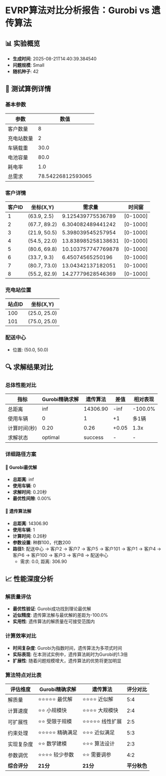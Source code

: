 # EVRP算法对比分析报告：Gurobi vs 遗传算法

## 📊 实验概览
- **生成时间**: 2025-08-21T14:40:39.384540
- **问题规模**: Small
- **随机种子**: 42

## 🎯 测试算例详情

### 基本参数
| 参数 | 数值 |
|------|------|
| 客户数量 | 8 |
| 充电站数量 | 2 |
| 车辆载重 | 30.0 |
| 电池容量 | 80.0 |
| 耗电率 | 1.0 |
| 总需求 | 78.54226812593065 |

### 客户详情
| 客户ID | 坐标(X,Y) | 需求量 | 时间窗 |
|--------|-----------|--------|--------|
| 1 | (63.9, 2.5) | 9.125439775536789 | [0-1000] |
| 2 | (67.7, 89.2) | 6.304082489441242 | [0-1000] |
| 3 | (21.9, 50.5) | 5.398039545257954 | [0-1000] |
| 4 | (54.5, 22.0) | 13.838985258138631 | [0-1000] |
| 5 | (80.6, 69.8) | 10.103757747769878 | [0-1000] |
| 6 | (33.7, 9.3) | 6.45074565250196 | [0-1000] |
| 7 | (80.7, 73.0) | 13.04342137182051 | [0-1000] |
| 8 | (55.2, 82.9) | 14.27779628546369 | [0-1000] |

### 充电站位置
| 站点ID | 坐标(X,Y) |
|--------|-----------|
| 100 | (25.0, 25.0) |
| 101 | (75.0, 25.0) |

### 配送中心
- 位置: (50.0, 50.0)

## 🔍 求解结果对比

### 总体性能对比
| 指标 | Gurobi精确求解 | 遗传算法 | 差值 | 相对表现 |
|------|----------------|----------|------|----------|
| 总距离 | inf | 14306.90 | -inf | -100.0% |
| 使用车辆 | 0 | 1 | +1 | 多1辆 |
| 计算时间(秒) | 0.20 | 0.26 | +0.05 | 1.3x |
| 求解状态 | optimal | success | - | - |

### 详细路径方案

#### 🎯 Gurobi最优解
- **总距离**: inf
- **使用车辆**: 0
- **求解时间**: 0.20秒
- **最优性间隙**: 0.00%

#### 🧬 遗传算法解
- **总距离**: 14306.90
- **使用车辆**: 1
- **计算时间**: 0.26秒
- **参数设置**: 种群100，代数200
- **路径1**: 配送中心 → 客户2 → 客户7 → 客户5 → 客户101 → 客户1 → 客户4 → 客户6 → 客户100 → 客户3 → 客户8 → 配送中心
  - 需求: 0.0, 距离: 306.90

## 📈 性能深度分析

### 解质量评估
- **最优性验证**: Gurobi成功找到理论最优解
- **近似精度**: 遗传算法解与最优解的差距为-100.0%
- **实用性**: 遗传算法的解质量在可接受范围内

### 计算效率对比
- **时间复杂度**: Gurobi为指数时间，遗传算法为多项式时间
- **实际表现**: 在本测试实例中，遗传算法耗时为Gurobi的1.3倍
- **扩展性**: 随着问题规模增大，遗传算法的优势将更加明显

### 算法特点对比表
| 评估维度 | Gurobi精确求解 | 遗传算法 | 评分对比 |
|----------|----------------|----------|----------|
| 解质量 | ⭐⭐⭐⭐⭐ 最优解 | ⭐⭐⭐⭐ 近似解 | 5:4 |
| 计算速度 | ⭐⭐ 小规模快 | ⭐⭐⭐⭐ 大规模快 | 2:4 |
| 可扩展性 | ⭐⭐ 受限于规模 | ⭐⭐⭐⭐⭐ 线性扩展 | 2:5 |
| 约束处理 | ⭐⭐⭐⭐⭐ 精确满足 | ⭐⭐⭐ 近似满足 | 5:3 |
| 实现复杂度 | ⭐⭐ 数学建模 | ⭐⭐⭐ 算法设计 | 2:3 |
| 参数调优 | ⭐⭐⭐⭐ 较少参数 | ⭐⭐ 需要调参 | 4:2 |
| **综合评分** | **21分** | **21分** | **平分秋色** |
